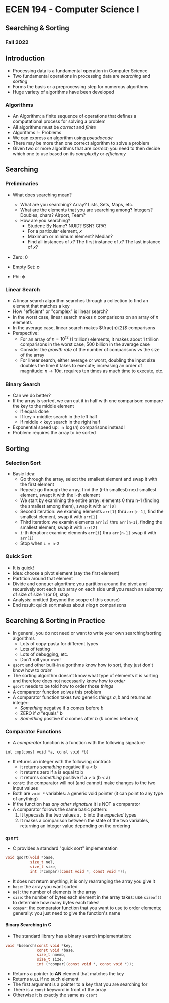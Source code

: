 
# ECEN 194 - Computer Science I
## Searching & Sorting
### Fall 2022

## Introduction

* Processing data is a fundamental operation in Computer Science
* Two fundamental operations in processing data are *searching* and *sorting*
* Forms the basis or a preprocessing step for numerous algorithms
* Huge variety of algorithms have been developed

### Algorithms

* An Algorithm: a finite sequence of operations that defines a computational process for solving a problem
* All algorithms must be *correct* and *finite*
* Algorithms != Problems
* We can express an algorithm using *pseudocode*
* There may be more than one correct algorithm to solve a problem
* Given two or more algorithms that are *correct*; you need to then decide which one to use based on its *complexity*  or *efficiency*

## Searching

### Preliminaries

* What does searching mean?
  * What are you searching? Array? Lists, Sets, Maps, etc.
  * What are the elements that you are searching among? Integers? Doubles, chars?  Airport, Team?
  * How are you searching?
    * Student: By Name? NUID?  SSN?  GPA?
    * For a particular element, $x$
    * Maximum or minimum element?  Median?
    * Find all instances of $x$?  The first instance of $x$?  The last instance of $x$?

* Zero: $0$
* Empty Set: $\emptyset$
* Phi: $\phi$

### Linear Search

* A linear search algorithm searches through a collection to find an element that matches a key
* How "efficient" or "complex" is linear search?
* In the worst case, linear search makes $n$ comparisons on an array of $n$ elements
* In the average case, linear search makes $\frac{n}{2}$ comparisons
* Perspective:
  * For an array of $n = 10^{12}$ (1 trillion) elements, it makes about 1 trillion comparisons in the worst case, 500 billion in the average case
  * Consider the *growth rate* of the number of comparisons vs the size of the array
  * For linear search, either average or worst, doubling the input size doubles the time it takes to execute; increasing an order of magnitude: $n \rightarrow 10n$, requires ten times as much time to execute, etc.

### Binary Search

* Can we do better?
* If the array is sorted, we can cut it in half with one comparison: compare the key to the middle element
  * If equal: done
  * If key < middle: search in the left half
  * If middle < key: search in the right half
* Exponential speed up: $\approx \log{(n)}$ comparisons instead!
* Problem: requires the array to be sorted

## Sorting

### Selection Sort

* Basic Idea:
  * Go through the array, select the smallest element and swap it with the first element
  * Repeat: go through the array, find the (i-th smallest) next smallest element, swapt it with the i-th element
  * We start by examining the entire array: elements 0 thru n-1 (finding the smallest among them), swap it with `arr[0]`
  * Second iteration: we examing elements `arr[1]` thru `arr[n-1]`, find the smallest element, swap it with `arr[1]`
  * Third iteration: we examin elements `arr[2]` thru `arr[n-1]`, finding the smallest element, swap it with `arr[2]`
  * `i`-th iteration: examine elements `arr[i]` thru `arr[n-1]` swap it with `arr[i]`
  * Stop when `i = n-2`

### Quick Sort

  * It is quick!
  * Idea: choose a pivot element (say the first element)
  * Partition around that element
  * Divide and conquer algorithm: you partition around the pivot and recursively sort each sub array on each side until you reach an subarray of size of size 1 (or 0), stop
  * Analysis: omitted (beyond the scope of this course)
  * End result: quick sort makes about $n\log{n}$ comparisons

## Searching & Sorting in Practice

* In general, you do not need or want to write your own searching/sorting algorithms
  * Lots of copy-pasta for different types
  * Lots of testing
  * Lots of debugging, etc.
  * Don't roll your own!
* `qsort` and other built-in algorithms know how to sort, they just don't know how to *order*
* The sorting algorithm doesn't know what type of elements it is sorting and therefore does not necessarily know how to *order*
* `qsort` needs to be told how to order those *things*
* A comparator function solves this problem
* A comparator function takes two generic *things* $a, b$ and returns an integer:
  * *Something* negative if $a$ comes before $b$
  * ZERO if $a$ "equals" $b$
  * *Something* positive if $a$ comes after $b$ ($b$ comes before $a$)

### Comparator Functions

* A *comparator* function is a function with the following signature

`int cmp(const void *a, const void *b)`

* It returns an integer with the following contract:
  * it returns *something* negative if a < b
  * it returns zero if a is equal to b
  * it returns *something* positive if a > b (b < a)
* `const`: the comparator will not (and cannot) make changes to the two input values
* Both are `void *` variables: a generic void pointer (it can point to any type of anything)
* If the function has *any other signature* it is NOT a comparator
* A comparator follows the same basic pattern:
  1. It typecasts the two values `a, b` into the *expected* types
  2. It makes a comparison between the state of the two variables, returning an integer value depending on the ordering

### `qsort`

* C provides a standard "quick sort" implementation

```c
void qsort(void *base,
           size_t nel,
           size_t size,
           int (*compar)(const void *, const void *));
```

* It does not return anything, it is only rearranging the array you give it
* `base`: the array you want sorted
* `nel`: the number of elements in the array
* `size`: the number of bytes each element in the array takes: use `sizeof()` to determine how many bytes each takes!
* `compar`: the comparator function that you want to use to order elements; generally: you just need to give the function's name

#### Binary Searching in C

* The standard library has a binary search implementation:

```c
void *bsearch(const void *key,
              const void *base,
              size_t nmemb,
              size_t size,
              int (*compar)(const void *, const void *));
```         

* Returns a pointer to **AN** element that matches the key
* Returns `NULL` if no such element           
* The first argument is a pointer to a key that you are searching for
* There is a `const` keyword in front of the array
* Otherwise it is exactly the same as `qsort`




```text










```
